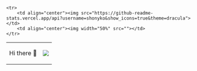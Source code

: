 <table border="0">
    <tr>
        <td align="center"><p>Hi there 👋</p></td>
        <td align="center"><img src="https://github-readme-stats-one-bice.vercel.app/api/top-langs/?username=shonyko&layout=compact&langs_count=10&theme=dracula"></td>
    </tr>
    
    <tr>
        <td align="center"><img src="https://github-readme-stats.vercel.app/api?username=shonyko&show_icons=true&theme=dracula"></td>
        <td align="center"><img width="50%" src=""></td>
    </tr>
</table>

<!--
**shonyko/shonyko** is a ✨ _special_ ✨ repository because its `README.md` (this file) appears on your GitHub profile.

Here are some ideas to get you started:

- 🔭 I’m currently working on ...
- 🌱 I’m currently learning ...
- 👯 I’m looking to collaborate on ...
- 🤔 I’m looking for help with ...
- 💬 Ask me about ...
- 📫 How to reach me: ...
- 😄 Pronouns: ...
- ⚡ Fun fact: ...
-->

